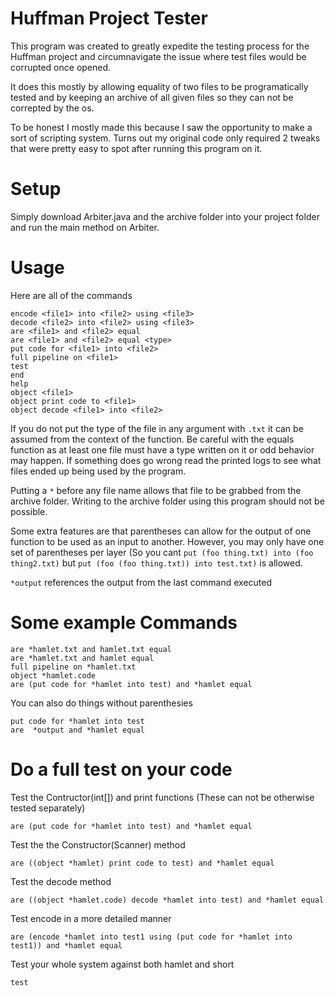 # Huffman Project Tester

This program was created to greatly expedite the testing process for the Huffman project and circumnavigate the issue where test files would be corrupted once opened.

It does this mostly by allowing equality of two files to be programatically tested and by keeping an archive of all given files so they can not be correpted by the os.

To be honest I mostly made this because I saw the opportunity to make a sort of scripting system. Turns out my original code only required 2 tweaks that were pretty easy to spot after running this program on it.

# Setup

Simply download Arbiter.java and the archive folder into your project folder and run the main method on Arbiter.

# Usage

Here are all of the commands 
```
encode <file1> into <file2> using <file3>
decode <file2> into <file2> using <file3>
are <file1> and <file2> equal
are <file1> and <file2> equal <type>
put code for <file1> into <file2>
full pipeline on <file1>
test
end
help
object <file1>
object print code to <file1>
object decode <file1> into <file2>
```

If you do not put the type of the file in any argument with `.txt` it can be assumed from the context of the function. Be careful with the equals function as at least one file must have a type written on it or odd behavior may happen. If something does go wrong read the printed logs to see what files ended up being used by the program.

Putting a `*` before any file name allows that file to be grabbed from the archive folder. Writing to the archive folder using this program should not be possible.

Some extra features are that parentheses can allow for the output of one function to be used as an input to another. However, you may only have one set of parentheses per layer (So you cant `put (foo thing.txt) into (foo thing2.txt)` but `put (foo (foo thing.txt)) into test.txt)` is allowed.

`*output` references the output from the last command executed



# Some example Commands 
```
are *hamlet.txt and hamlet.txt equal
are *hamlet.txt and hamlet equal
full pipeline on *hamlet.txt
object *hamlet.code
are (put code for *hamlet into test) and *hamlet equal
```

You can also do things without parenthesies
```
put code for *hamlet into test
are  *output and *hamlet equal
```


# Do a full test on your code

Test the Contructor(int[]) and print functions (These can not be otherwise tested separately)
```
are (put code for *hamlet into test) and *hamlet equal
```

Test the the Constructor(Scanner) method
```
are ((object *hamlet) print code to test) and *hamlet equal
```

Test the decode method
```
are ((object *hamlet.code) decode *hamlet into test) and *hamlet equal
```

Test encode in a more detailed manner
```
are (encode *hamlet into test1 using (put code for *hamlet into test1)) and *hamlet equal
```

Test your whole system against both hamlet and short
```
test
```
